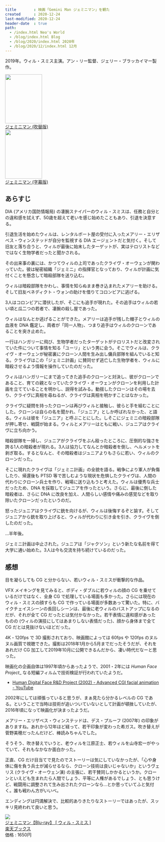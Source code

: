 ```yaml
---
title        : 映画「Gemini Man ジェミニマン」を観た
created      : 2020-12-24
last-modified: 2020-12-24
header-date  : true
path:
  - /index.html Neo's World
  - /blog/index.html Blog
  - /blog/2020/index.html 2020年
  - /blog/2020/12/index.html 12月
---
```


2019年。ウィル・スミス主演。アン・リー監督、ジェリー・ブラッカイマー製作。

<div class="ad-amazon">
  <div class="ad-amazon-image">
    <a href="https://www.amazon.co.jp/dp/B0845VCRH1?tag=neos21-22&amp;linkCode=osi&amp;th=1&amp;psc=1">
      <img src="https://m.media-amazon.com/images/I/519-NaiDG2L._SL160_.jpg" width="120" height="160">
    </a>
  </div>
  <div class="ad-amazon-info">
    <div class="ad-amazon-title">
      <a href="https://www.amazon.co.jp/dp/B0845VCRH1?tag=neos21-22&amp;linkCode=osi&amp;th=1&amp;psc=1">ジェミニマン (吹替版)</a>
    </div>
  </div>
</div>

<div class="ad-amazon">
  <div class="ad-amazon-image">
    <a href="https://www.amazon.co.jp/dp/B0845Z1BR5?tag=neos21-22&amp;linkCode=osi&amp;th=1&amp;psc=1">
      <img src="https://m.media-amazon.com/images/I/519-NaiDG2L._SL160_.jpg" width="120" height="160">
    </a>
  </div>
  <div class="ad-amazon-info">
    <div class="ad-amazon-title">
      <a href="https://www.amazon.co.jp/dp/B0845Z1BR5?tag=neos21-22&amp;linkCode=osi&amp;th=1&amp;psc=1">ジェミニマン (字幕版)</a>
    </div>
  </div>
</div>

## あらすじ

DIA (アメリカ国防情報局) の凄腕スナイパーのウィル・スミスは、任務と自分との違和感を拭えず、50歳を超えて老いを感じ始めたこともあり、引退を決意する。

引退生活を始めたウィルは、レンタルボート屋の受付に入ったメアリー・エリザベス・ウィンステッドが自分を監視する DIA エージェントだと気付く。そして旧友と落ち合うと、ウィルが最後に始末したターゲットが、実はテロリストなどではなく生物学者だったと聞かされる。

その出来事の裏には、かつてウィルの上司であったクライヴ・オーウェンが関わっていた。彼は秘密組織「ジェミニ」の指揮官となっており、ウィルが計画に気付くことを懸念して暗殺部隊を送り込む。

ウィルは暗殺部隊をかわし、事情を知らぬまま巻き込まれたメアリーを助ける。そして旧友ベネディクト・ウォンの助けを借りてコロンビアに逃げる。

3人はコロンビアに潜伏したが、そこにも追手が現れた。その追手はウィルの若い頃と瓜二つの若者で、凄腕の殺し屋であった。

ウィルはなんとか逃げることができた。メアリーは追手が残した帽子とウィルの血液を DNA 鑑定し、両者が「同一人物」、つまり追手はウィルのクローンであることを突き止めた。

一行はハンガリーに飛び、生物学者だったターゲットがテロリストだと改変されていた件について事情を知る「ユーリ」という男に会う。そこでウィルは、クライヴ・オーウェンが秘密裏にクローン人間を生み出し傭兵部隊を組んでいると知る。クライヴはこの「ジェミニ計画」に賛同せず逃亡した生物学者を、ウィルに暗殺させるよう情報を操作していたのだった。

ウィルはハンガリーにまで追ってきた追手のクローンと対決し、彼がクローンであること、育ての親となっていたクライヴ・オーウェンがクローンを利用した計画を立てていることを明かし、説得を試みる。動揺したクローンはその場を去り、クライヴに真相を尋ねるが、クライヴは真相を明かすことはなかった。

クライヴに疑問を持ったクローンは再びウィルと接触し、彼らと手を組むことにした。クローンは自らの名を聞かれ、「ジュニア」としか呼ばれなかった、と語る。ウィルは彼を「ジュニア」と呼ぶことにした。しそこにジェミニの暗殺部隊が押し寄せ、戦闘が始まる。ウィルとメアリーはともに戦い、ジュニアはクライヴに立ち向かう。

暗殺部隊を一掃し、ジュニアがクライヴをぶん殴ったところに、圧倒的な強さを誇る1人の暗殺者が現れる。3人は協力してなんとか暗殺者を倒し、ヘルメットを剥ぎ取る。するとなんと、その暗殺者はジュニアよりもさらに若い、ウィルのクローンだった。

そこに現れたクライヴは「ジェミニ計画」の全貌を語る。戦争により軍人が負傷したり、帰還後も PTSD 等で苦しむような現状を危惧したクライヴは、人間の代わりにクローン兵士を作り、戦場に送り込もうと考えた。ウィルは優秀な兵士だったため、DNA を採取してジュニアを作ったという。さらに、最後に倒した暗殺者は、さらに DNA に改良を加え、人間らしい感情や痛みの感覚などを取り除いたクローンだったというのだ。

怒ったジュニアはクライヴに銃を向けるが、ウィルは後悔するぞと諭す。そしてジュニアから銃を取り上げると、ウィルが代わりに引き金を引き、クライヴを倒したのだった。

…半年後。

ジェミニ計画は中止された。ジュニアは「ジャクソン」という新たな名前を得て大学に通い始めた。3人は今も交流を持ち続けているのだった。

## 感想

目を凝らしても CG と分からない、若いウィル・スミスが衝撃的な作品。

VFX メイキングを見てみると、ボディ・ダブルに若ウィルの顔の CG を乗せているだけではなく、全身 CG で処理している場面も多かった。さらには現在のウィル・スミスの顔すらも CG で作っている場面が多数あって驚いた。特に、バイクチェイスシーンの長回しシーンは、最後に老ウィルのバストアップになるのだが、それが全て CG だったとは気付かなかった。若干表情に違和感があったものの (ウィルの演技にしてはあまりしない表情だった)、顔から身体まで全て CG だとは見抜けないほどだった。

4K・120fps で 3D 撮影されており、映画館によっては 60fps や 120fps のヌルヌル画質で視聴できた。撮影は2018年1月から5月までだったそうだが、それをあれだけ CG 加工して2019年10月に公開できるんだから、凄い時代だなーと思った。

映画化の企画自体は1997年頃からあったようで、2001・2年には _Human Face Project__ なる短編フィルムで技術検証が行われていたようだ。

- [Human Digital Face R&D Project (2002) - Advanced CGI facial animation - YouTube](https://www.youtube.com/watch?v=yTRTpjzCKwU)

2002年にしては頑張っていると思うが、まぁ見たら分かるレベルの CG である。ということで当時は技術が追いついていないとして計画が頓挫していたが、2016年頃になって映画化が決まったようだ。

メアリー・エリザベス・ウィンステッドは、デス・プルーフ (2007年) の印象がありますね。あれから12年ほど経って、若干印象が変わった希ガス。吹き替えが菅野美穂だったんだけど、棒読みちゃんでした。

そうそう、吹き替えでいうと、老ウィルを江原正士、若ウィルを山寺宏一がやっていて、それもなかなか面白かった。

正直、CG だけ目当てで見たのでストーリーは気にしていなかったが、「心や身体に傷を負う兵士が減らせるなら、クローン技術は良いじゃないか」というヴェリス (クライヴ・オーウェン演) の主張に、若干賛同しかかるというか。クローンといえども生まれたら人間でしょう、平等に人権があるでしょう、とも思うけど、戦闘用に調整されて生み出されたクローンなら…とか思っていてふと気付く。誰も戦わん方がいいべ。

エンディングは円満解決で、比較的ありきたりなストーリーではあったが、スッキリ見終われて良いと思う。

<div class="ad-rakuten">
  <div class="ad-rakuten-image">
    <a href="https://hb.afl.rakuten.co.jp/hgc/g00q0722.waxyc9ff.g00q0722.waxyd017/?pc=https%3A%2F%2Fitem.rakuten.co.jp%2Fbook%2F16394710%2F&amp;m=http%3A%2F%2Fm.rakuten.co.jp%2Fbook%2Fi%2F20079494%2F">
      <img src="https://thumbnail.image.rakuten.co.jp/@0_mall/book/cabinet/9197/4988102889197.jpg?_ex=128x128">
    </a>
  </div>
  <div class="ad-rakuten-info">
    <div class="ad-rakuten-title">
      <a href="https://hb.afl.rakuten.co.jp/hgc/g00q0722.waxyc9ff.g00q0722.waxyd017/?pc=https%3A%2F%2Fitem.rakuten.co.jp%2Fbook%2F16394710%2F&amp;m=http%3A%2F%2Fm.rakuten.co.jp%2Fbook%2Fi%2F20079494%2F">ジェミニマン【Blu-ray】 [ ウィル・スミス ]</a>
    </div>
    <div class="ad-rakuten-shop">
      <a href="https://hb.afl.rakuten.co.jp/hgc/g00q0722.waxyc9ff.g00q0722.waxyd017/?pc=https%3A%2F%2Fwww.rakuten.co.jp%2Fbook%2F&amp;m=http%3A%2F%2Fm.rakuten.co.jp%2Fbook%2F">楽天ブックス</a>
    </div>
    <div class="ad-rakuten-price">価格 : 1650円</div>
  </div>
</div>

